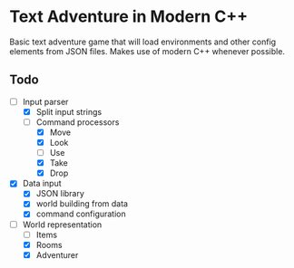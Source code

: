 # Text Adventure in Modern C++

Basic text adventure game that will load environments and other config elements from JSON files. Makes use of modern C++ whenever possible.

## Todo

- [ ] Input parser
  - [x] Split input strings
  - [ ] Command processors
    - [x] Move
    - [x] Look
    - [ ] Use
    - [x] Take
	- [x] Drop
- [x] Data input
  - [x] JSON library
  - [x] world building from data
  - [x] command configuration
- [ ] World representation
  - [ ] Items
  - [x] Rooms
  - [x] Adventurer
